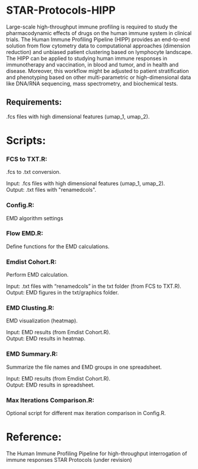 # STAR-Protocols-HIPP

Large-scale high-throughput immune profiling is required to study the pharmacodynamic effects of drugs on the human immune system in clinical trials.
The Human Immune Profiling Pipeline (HIPP) provides an end-to-end solution from flow cytometry data to computational approaches (dimension reduction)
and unbiased patient clustering based on lymphocyte landscape.
The HIPP can be applied to studying human immune responses in immunotherapy and vaccination, in blood and tumor, and in health and disease.
Moreover, this workflow might be adjusted to patient stratification and phenotyping based on other multi-parametric or high-dimensional data
like DNA/RNA sequencing, mass spectrometry, and biochemical tests.

## Requirements:
.fcs files with high dimensional features (umap_1, umap_2).  

# Scripts:
### FCS to TXT.R:
.fcs to .txt conversion.

Input: .fcs files with high dimensional features (umap_1, umap_2).  
Output: .txt files with "renamedcols".

### Config.R:
EMD algorithm settings

### Flow EMD.R:
Define functions for the EMD calculations.

### Emdist Cohort.R:
Perform EMD calculation.

Input: .txt files with “renamedcols” in the txt folder (from FCS to TXT.R).
Output: EMD figures in the txt/graphics folder.

### EMD Clusting.R:
EMD visualization (heatmap).

Input: EMD results (from Emdist Cohort.R).  
Output: EMD results in heatmap.

### EMD Summary.R:
Summarize the file names and EMD groups in one spreadsheet.

Input: EMD results (from Emdist Cohort.R).  
Output: EMD results in spreadsheet.

### Max Iterations Comparison.R:
Optional script for different max iteration comparison in Config.R.

# Reference:
The Human Immune Profiling Pipeline for high-throughput interrogation of immune responses STAR Protocols (under revision)
